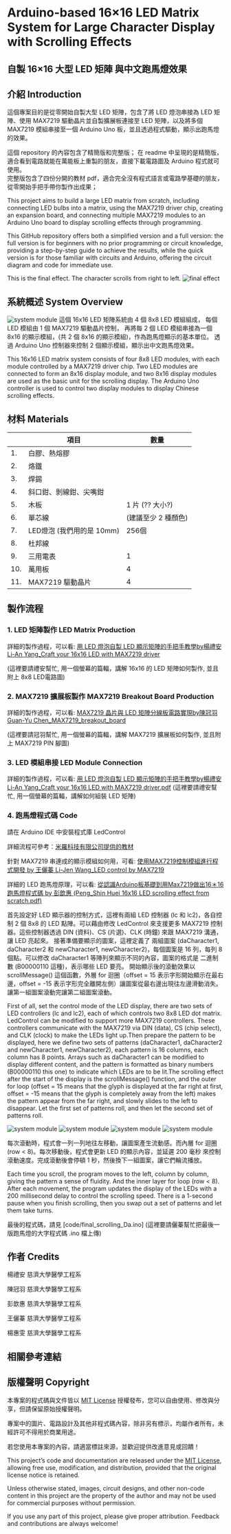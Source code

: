 # Arduino-based 16×16 LED Matrix System for Large Character Display with Scrolling Effects
## 自製 16×16 大型 LED 矩陣 與中文跑馬燈效果

## 介紹 Introduction

這個專案目的是從零開始自製大型 LED 矩陣，包含了將 LED 燈泡串接為 LED 矩陣、使用 MAX7219 驅動晶片並自製擴展板連接至 LED 矩陣，以及將多個 MAX7219 模組串接至一個 Arduino Uno 板，並且透過程式驅動，顯示出跑馬燈的效果。

這個 repository 的內容包含了精簡版和完整版；
在 readme 中呈現的是精簡版，適合看到電路就能在萬能板上重製的朋友，直接下載電路圖及 Arduino 程式就可使用。  
完整版包含了四份分開的教材 pdf，適合完全沒有程式語言或電路學基礎的朋友，從零開始手把手帶你製作出成果；

This project aims to build a large LED matrix from scratch, including connecting LED bulbs into a matrix, using the MAX7219 driver chip, creating an expansion board, and connecting multiple MAX7219 modules to an Arduino Uno board to display scrolling effects through programming. 

This GitHub repository offers both a simplified version and a full version: the full version is for beginners with no prior programming or circuit knowledge, providing a step-by-step guide to achieve the results, while the quick version is for those familiar with circuits and Arduino, offering the circuit diagram and code for immediate use.

This is the final effect. The character scrolls from right to left.
![final effect](./img_readme/final_show.jpg)

## 系統概述 System Overview

![system module](./img_readme/system_modules.jpg)
這個 16x16 LED 矩陣系統由 4 個 8x8 LED 模組組成，
每個 LED 模組由 1 個 MAX7219 驅動晶片控制，
再將每 2 個 LED 模組串接為一個 8x16 的顯示模組，(共 2 個 8x16 的顯示模組)，作為跑馬燈顯示的基本單位。
透過 Arduino Uno 控制器來控制 2 個顯示模組，顯示出中文跑馬燈效果。

This 16x16 LED matrix system consists of four 8x8 LED modules, with each module controlled by a MAX7219 driver chip. 
Two LED modules are connected to form an 8x16 display module, and two 8x16 display modules are used as the basic unit for the scrolling display. 
The Arduino Uno controller is used to control two display modules to display Chinese scrolling effects.



## 材料 Materials

|     | 項目                   | 數量                |
| --- | ---------------------- | ------------------- |
| 1.  | 白膠、熱熔膠           |                     |
| 2.  | 烙鐵                   |                     |
| 3.  | 焊錫                   |                     |
| 4.  | 斜口鉗、剝線鉗、尖嘴鉗 |                     |
| 5.  | 木板                   | 1 片  (?? 大小?)              |
| 6.  | 單芯線                 | (建議至少 2 種顏色) |
| 7.  | LED燈泡 (我們用的是 10mm)         | 256個               |
| 8.  | 杜邦線                 |                     |
| 9.  | 三用電表               | 1                   |
| 10. | 萬用板                 | 4                   |
| 11. | MAX7219 驅動晶片       | 4                   |

## 製作流程 
### 1. LED 矩陣製作 LED Matrix Production
詳細的製作過程，可以看: [用 LED 燈泡自製 LED 顯示矩陣的手把手教學by楊禮安 Li-An Yang_Craft your 16x16 LED with MAX7219 driver](Li-An%20Yang_Craft%20your%2016x16%20LED%20with%20MAX7219%20driver.pdf)

(這裡要請禮安幫忙, 用一個螢幕的篇輻，講解 16x16 的 LED 矩陣如何製作, 並且附上 8x8 LED電路圖)

### 2. MAX7219 擴展板製作 MAX7219 Breakout Board Production
詳細的製作過程，可以看: [MAX7219
晶片與 LED 矩陣分線板電路實現by陳冠羽 Guan-Yu Chen_MAX7219_breakout_board](Guan-Yu%20Chen_MAX7219_breakout_board.pdf)

(這裡要請冠羽幫忙, 用一個螢幕的篇輻，講解 MAX7219 擴展板如何製作, 並且附上 MAX7219 PIN 腳圖)

### 3. LED 模組串接 LED Module Connection
詳細的製作過程，可以看: [用 LED 燈泡自製 LED 顯示矩陣的手把手教學by楊禮安 Li-An Yang_Craft your 16x16 LED with MAX7219 driver.pdf](Li-An%20Yang_Craft%20your%2016x16%20LED%20with%20MAX7219%20driver.pdf)
(這裡要請禮安幫忙, 用一個螢幕的篇輻，講解如何組裝 LED 矩陣)

### 4. 跑馬燈程式碼 Code
請在 Arduino IDE 中安裝程式庫 LedControl

詳細流程可參考：[米羅科技有限公司提供的教材](https://shop.mirotek.com.tw/tutorial/arduino-max7219)

針對 MAX7219 串連成的顯示模組如何用，可看: [使用MAX7219控制模組進行程式開發 by 王儷蓁 Li-Jen Wang_LED control by MAX7219](Li-Jen%20Wang_LED%20control%20by%20MAX7219.pdf)

詳細的 LED 跑馬燈原理，可以看: [從認識Arduino板基礎到用Max7219做出16＊16跑馬燈程式碼 by 彭歆惠 (Peng_Shin Huei 16x16 LED scrolling effect from scratch.pdf)](Peng_Shin%20Huei%2016x16%20LED%20scrolling%20effect%20from%20scratch.pdf)

首先設定好 LED 顯示器的控制方式，這裡有兩組 LED 控制器 (lc 和 lc2)，各自控制 2 個 8x8 的 LED 點陣。可以藉由修改 LedControl 來支援更多 MAX7219 控制器。這些控制器透過 DIN (資料)、CS (片選)、CLK (時鐘) 來跟 MAX7219 溝通，讓 LED 亮起來。
接著準備要顯示的圖案，這裡定義了 兩組圖案 (daCharacter1, daCharacter2 和 newCharacter1, newCharacter2)，每個圖案是 16 列，每列 8 個點。可以修改 daCharacter1 等陣列來顯示不同的內容，圖案的格式是 二進制數 (B00000110 這種)，表示哪些 LED 要亮。
開始顯示後的滾動效果以scrollMessage() 這個函數，外層 for 迴圈（offset = 15 表示字形開始顯示在最右邊，offset = -15 表示字形完全離開左側）讓圖案從最右邊出現往左邊滑動消失。讓第一組圖案滾動完讓第二組圖案滾動。

First of all, set the control mode of the LED display, there are two sets of LED controllers (lc and lc2), each of which controls two 8x8 LED dot matrix. LedControl can be modified to support more MAX7219 controllers. These controllers communicate with the MAX7219 via DIN (data), CS (chip select), and CLK (clock) to make the LEDs light up.Then prepare the pattern to be displayed, here we define two sets of patterns (daCharacter1, daCharacter2 and newCharacter1, newCharacter2), each pattern is 16 columns, each column has 8 points. Arrays such as daCharacter1 can be modified to display different content, and the pattern is formatted as binary numbers (B00000110 this one) to indicate which LEDs are to be lit.The scrolling effect after the start of the display is the scrollMessage() function, and the outer for loop (offset = 15 means that the glyph is displayed at the far right at first, offset = -15 means that the glyph is completely away from the left) makes the pattern appear from the far right, and slowly slides to the left to disappear. Let the first set of patterns roll, and then let the second set of patterns roll.

![system module](https://github.com/user-attachments/assets/568b297b-5936-4c42-8a4f-a9d58ea2959b)
![system module](https://github.com/user-attachments/assets/58ec0274-411f-4c88-b590-febd8bce6a7f)
![system module](https://github.com/user-attachments/assets/7e2b2d5f-8078-4360-ab43-4bca24ae289a)
![system module](https://github.com/user-attachments/assets/673e7490-44a4-43e8-848a-d14b2a3fc65d)

每次滾動時，程式會一列一列地往左移動，讓圖案產生流動感。而內層 for 迴圈 (row < 8)。每次移動後，程式會更新 LED 的顯示內容，並延遲 200 毫秒 來控制滾動速度。完成滾動後會停頓 1 秒，然後換下一組圖案，讓它們輪流播放。

Each time you scroll, the program moves to the left, column by column, giving the pattern a sense of fluidity. And the inner layer for loop (row < 8). After each movement, the program updates the display of the LEDs with a 200 millisecond delay to control the scrolling speed. There is a 1-second pause when you finish scrolling, then you swap out a set of patterns and let them take turns.


最後的程式碼，請見  [code/final_scrolling_Da.ino]
(這裡要請儷蓁幫忙把最後一版跑馬燈的大字程式碼 .ino 檔上傳)



## 作者 Credits
楊禮安 慈濟大學醫學工程系

陳冠羽 慈濟大學醫學工程系

彭歆惠 慈濟大學醫學工程系

王儷蓁 慈濟大學醫學工程系

楊惠雯 慈濟大學醫學工程系

## 相關參考連結


## 版權聲明 Copyright

本專案的程式碼與文件皆以 [MIT License](https://opensource.org/licenses/MIT) 授權發布，您可以自由使用、修改與分享，但請保留原始授權聲明。  

專案中的圖片、電路設計及其他非程式碼內容，除非另有標示，均屬作者所有，未經許可不得用於商業用途。  

若您使用本專案的內容，請適當標註來源，並歡迎提供改進意見或回饋！

This project’s code and documentation are released under the [MIT License](https://opensource.org/licenses/MIT), allowing free use, modification, and distribution, provided that the original license notice is retained.  

Unless otherwise stated, images, circuit designs, and other non-code content in this project are the property of the author and may not be used for commercial purposes without permission.  

If you use any part of this project, please give proper attribution. Feedback and contributions are always welcome!

